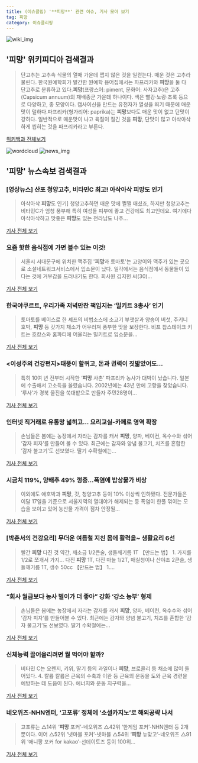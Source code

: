 ```yaml
---
title: (이슈클립) '**피망**' 관련 이슈, 기사 모아 보기
tag: 피망
category: 이슈클리핑
---
```

![wiki_img](https://user-images.githubusercontent.com/42597476/44503234-41136a80-a6d0-11e8-9071-6fc6418eafe4.png)
## **'**피망**'** 위키피디아 검색결과
>단고추는 고추속 식물의 열매 가운데 맵지 않은 것을 일컫는다. 매운 것은 고추라 불린다. 한국원예학회가 발간한 원예학 용어집에서는 파프리카와 **피망**을 둘 다 단고추로 분류하고 있다.**피망**(프랑스어: piment, 문화어: 사자고추)은 고추(Capsicum annuum)의 재배종군 가운데 하나이다. 색은 빨강·노랑·초록 등으로 다양하고, 종 모양이다. 캡사이신을 만드는 유전자가 열성을 띄기 때문에 매운 맛이 덜하다.파프리카(헝가리어: paprika)는 **피망**보다도 매운 맛이 없고 단맛이 강하다. 일반적으로 매운맛이 나고 육질이 질긴 것을 **피망**, 단맛이 많고 아삭아삭하게 씹히는 것을 파프리카라고 부른다.

<a href="https://ko.wikipedia.org/wiki/피망" target="_blank">위키백과 전체보기</a>

![wordcloud](https://s3.ap-northeast-2.amazonaws.com/lyrics101-wordcloud/2018-08-25-1535152273.png)
![news_img](https://user-images.githubusercontent.com/42597476/44507050-1206f400-a6e4-11e8-8d98-7ffbfebb353f.png)
## **'**피망**'** 뉴스속보 검색결과
### [영상뉴스] 산포 청양고추, 비타민C 최고! 아삭아삭 **피망**도 인기

>아삭아삭 **피망**도 인기] 청양고추하면 매운 맛에 쩔쩔 매셨죠, 하지만 청양고추는 비타민C가 엄청 풍부해 특히 여성들 피부에 좋고 건강에도 최고인데요. 여기에다 아삭아삭하고 맛좋은 **피망**도 있는 전라남도 나주...

<a href="http://www.newskr.kr/news/articleView.html?idxno=13871" target="_blank">기사 전체 보기</a>

### 요즘 핫한 음식점에 가면 볼수 있는 이것!

>서울시 서대문구에 위치한 맥주집 '**피망**과 토마토'는 고양이와 맥주가 있는 곳으로 소셜네트워크서비스에서 입소문이 났다. 일각에서는 음식점에서 동물들이 있다는 것에 거부감을 드러내기도 한다. 회사원 김지헌 씨(30)...

<a href="http://news.mk.co.kr/newsRead.php?year=2018&no=533111" target="_blank">기사 전체 보기</a>

### 한국야쿠르트, 우리가족 저녁만찬 책임지는 ‘밀키트 3총사’ 인기

>토마토를 베이스로 한 셰프의 비법소스에 소고기 부챗살과 양송이 버섯, 주키니 호박, **피망** 등 갖가지 채소가 어우러져 풍부한 맛을 보장한다. 비프 찹스테이크 키트는 호캉스와 홈파티에 어울리는 밀키트로 입소문을...

<a href="http://view.asiae.co.kr/news/view.htm?idxno=2018082215010141611" target="_blank">기사 전체 보기</a>

### <이성주의 건강편지>태풍이 할퀴고, 돈과 권력이 짓밟았어도...

>특히 10여 년 전부터 시작한 ‘**피망** 사촌’ 파프리카 농사가 대박이 났습니다. 일본에 수출해서 고소득을 올렸습니다. 2002년에는 43년 만에 고향을 찾았습니다. ‘루사’가 경북 울진을 쑥대밭으로 만들자 주민28명이...

<a href="http://www.kormedi.com/healthletter/popView.aspx?idx=1394" target="_blank">기사 전체 보기</a>

### 인터넷 직거래로 유통망 넓히고… 요리교실-카페로 영역 확장

>손님들은 봄에는 농장에서 자라는 감자를 캐서 **피망**, 양파, 베이컨, 옥수수와 섞어 ‘감자 피자’를 만들어 볼 수 있다. 최근에는 감자와 양념 불고기, 치즈를 혼합한 ‘감자 불고기’도 선보였다. 딸기 수확철에는...

<a href="http://news.donga.com/3/all/20180823/91635287/1" target="_blank">기사 전체 보기</a>

### 시금치 119%, 양배추 49% 껑충...폭염에 밥상물가 비상

>이외에도 애호박과 **피망**, 갓, 청양고추 등이 10% 이상씩 인하됐다. 전문가들은 이달 17일을 기준으로 서울지역의 열대야가 해제되는 등 폭염이 한풀 꺾이는 모습을 보이고 있어 농산물 가격이 점차 안정될...

<a href="http://www.newsis.com/view/?id=NISX20180822_0000397166&cID=13001&pID=13000" target="_blank">기사 전체 보기</a>

### [박춘서의 건강요리] 무더운 여름철 지친 몸에 활력을~ 생활요리 6선

>빨간 **피망** 다진 것 약간, 깨소금 1/2큰술, 생들깨기름 1T 【만드는 법】 1. 가지를 1/2로 쪼개서 가지... 다진 **피망** 1T, 다진 마늘 1/2T, 매실청이나 산야초 2큰술, 생들깨기름 1T, 생수 50cc 【만드는 법】 1....

<a href="http://www.ikunkang.com/news/articleView.html?idxno=25823" target="_blank">기사 전체 보기</a>

### “회사 월급보다 농사 벌이가 더 좋아” 강화 ‘강소 농부’ 형제

>손님들은 봄에는 농장에서 자라는 감자를 캐서 **피망**, 양파, 베이컨, 옥수수와 섞어 ‘감자 피자’를 만들어볼 수 있다. 최근에는 감자와 양념 불고기, 치즈를 혼합한 ‘감자 불고기’도 선보였다. 딸기 수확철에는...

<a href="http://news.donga.com/3/all/20180822/91630382/1" target="_blank">기사 전체 보기</a>

### 신체능력 끌어올리려면 뭘 먹어야 할까?

>비타민 C는 오렌지, 키위, 딸기 등의 과일이나 **피망**, 브로콜리 등 채소에 많이 들어있다. 4. 칼륨 칼륨은 근육의 수축과 이완 등 근육의 운동을 도와 근육 경련을 예방하는 데 도움이 된다. 에너지와 운동 지구력을...

<a href="http://www.kormedi.com/news/article/1228871_2892.html" target="_blank">기사 전체 보기</a>

### 네오위즈-NHN엔터, ‘고포류’ 정체에 ‘소셜카지노’로 해외공략 나서

>고포류는 △14위 ‘**피망** 포커’-네오위즈 △42위 ‘한게임 포커’-NHN엔터 등 2개 뿐이다. 이어 △52위 ‘넷마블 포커’-넷마블 △54위 ‘**피망** 뉴맞고’-네오위즈 △91위 ‘애니팡 포커 for kakao’-선데이토즈 등이 100위...

<a href="http://www.ceoscoredaily.com/news/article.html?no=44969" target="_blank">기사 전체 보기</a>


